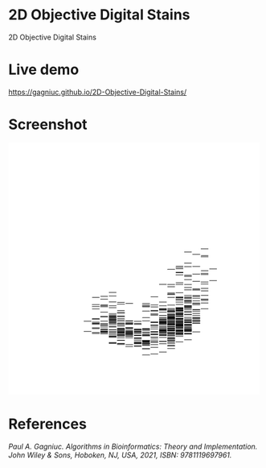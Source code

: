 # 2D Objective Digital Stains
2D Objective Digital Stains

# Live demo
https://gagniuc.github.io/2D-Objective-Digital-Stains/

# Screenshot
![screenshot](https://github.com/Gagniuc/2D-Objective-Digital-Stains/blob/main/2D%20Objective%20Digital%20Stains.png)

# References

<i>Paul A. Gagniuc. Algorithms in Bioinformatics: Theory and Implementation. John Wiley & Sons, Hoboken, NJ, USA, 2021, ISBN: 9781119697961.</i>
